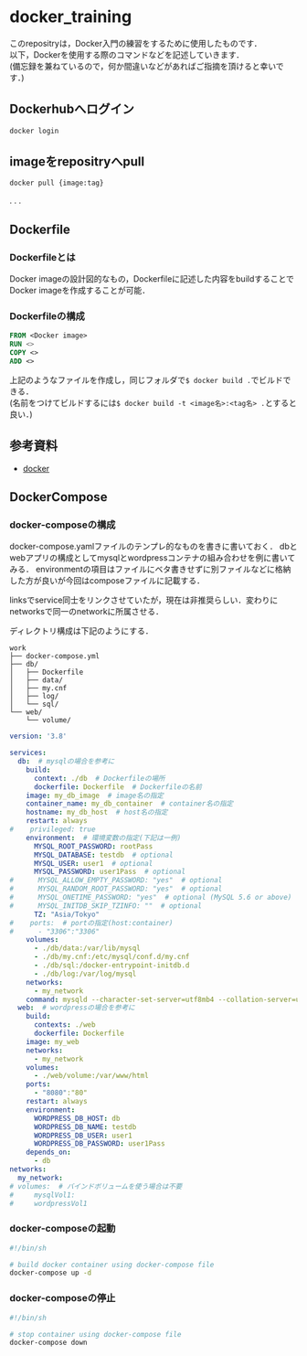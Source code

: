 # docker_training

このrepositryは，Docker入門の練習をするために使用したものです．  
以下，Dockerを使用する際のコマンドなどを記述していきます．  
(備忘録を兼ねているので，何か間違いなどがあればご指摘を頂けると幸いです．)  

## Dockerhubへログイン

```sh
docker login
```

## imageをrepositryへpull

```sh
docker pull {image:tag}
```

.
.
.

## Dockerfile

### Dockerfileとは

Docker imageの設計図的なもの，Dockerfileに記述した内容をbuildすることでDocker imageを作成することが可能．

### Dockerfileの構成

```dockerfile
FROM <Docker image>
RUN <>
COPY <>
ADD <>
```

上記のようなファイルを作成し，同じフォルダで```$ docker build .```でビルドできる．  
(名前をつけてビルドするには```$ docker build -t <image名>:<tag名> .```とすると良い．)

## 参考資料

- [docker](http://datawokagaku.com/ "docker")

## DockerCompose

### docker-composeの構成

docker-compose.yamlファイルのテンプレ的なものを書きに書いておく．
dbとwebアプリの構成としてmysqlとwordpressコンテナの組み合わせを例に書いてみる．
environmentの項目はファイルにベタ書きせずに別ファイルなどに格納した方が良いが今回はcomposeファイルに記載する．

linksでservice同士をリンクさせていたが，現在は非推奨らしい．変わりにnetworksで同一のnetworkに所属させる．

ディレクトリ構成は下記のようにする．

```
work
├── docker-compose.yml
├── db/
│   ├── Dockerfile
│   ├── data/
│   ├── my.cnf
│   ├── log/
│   └── sql/
└── web/
    └── volume/
```



```yaml
version: '3.8'

services:
  db:  # mysqlの場合を参考に
    build:
      context: ./db  # Dockerfileの場所
      dockerfile: Dockerfile  # Dockerfileの名前
    image: my_db_image  # image名の指定
    container_name: my_db_container  # container名の指定
    hostname: my_db_host  # host名の指定
    restart: always
#    privileged: true
    environment:  # 環境変数の指定(下記は一例)
      MYSQL_ROOT_PASSWORD: rootPass
      MYSQL_DATABASE: testdb  # optional
      MYSQL_USER: user1  # optional
      MYSQL_PASSWORD: user1Pass  # optional
#      MYSQL_ALLOW_EMPTY_PASSWORD: "yes"  # optional
#      MYSQL_RANDOM_ROOT_PASSWORD: "yes"  # optional
#      MYSQL_ONETIME_PASSWORD: "yes"  # optional (MySQL 5.6 or above)
#      MYSQL_INITDB_SKIP_TZINFO: ""  # optional
      TZ: "Asia/Tokyo"
#    ports:  # portの指定(host:container)
#      - "3306":"3306"
    volumes:
      - ./db/data:/var/lib/mysql
      - ./db/my.cnf:/etc/mysql/conf.d/my.cnf
      - ./db/sql:/docker-entrypoint-initdb.d
      - ./db/log:/var/log/mysql
    networks:
      - my_network
    command: mysqld --character-set-server=utf8mb4 --collation-server=utf8mb4_unicode_ci --default-authentication-plugin=mysql_native_password # mysql:5.7の場合は不要
  web:  # wordpressの場合を参考に
    build:
      contexts: ./web
      dockerfile: Dockerfile
    image: my_web
    networks:
      - my_network
    volumes:
      - ./web/volume:/var/www/html
    ports:
      - "8080":"80"
    restart: always
    environment:
      WORDPRESS_DB_HOST: db
      WORDPRESS_DB_NAME: testdb
      WORDPRESS_DB_USER: user1
      WORDPRESS_DB_PASSWORD: user1Pass
    depends_on:
      - db
networks:
  my_network:
# volumes:  # バインドボリュームを使う場合は不要
#     mysqlVol1:
#     wordpressVol1
```

### docker-composeの起動

```sh
#!/bin/sh

# build docker container using docker-compose file
docker-compose up -d

```

### docker-composeの停止

```sh
#!/bin/sh

# stop container using docker-compose file
docker-compose down
```
